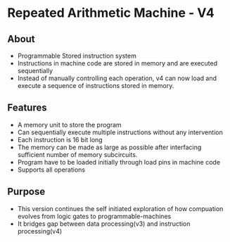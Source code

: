 # Repeated Arithmetic Machine - V4

## About
- Programmable Stored instruction system
- Instructions in machine code are stored in memory and are executed sequentially
- Instead of manually controlling each operation, v4 can now load and execute a sequence of instructions stored in memory.

## Features
- A memory unit to store the program
- Can sequentially execute multiple instructions without any intervention
- Each instruction is 16 bit long
- The memory can be made as large as possible after interfacing sufficient number of memory subcircuits.
- Program have to be loaded initially through load pins in machine code
- Supports all operations 

## Purpose
- This version continues the self initiated exploration of how compuation evolves from logic gates to programmable-machines
- It bridges gap between data processing(v3) and instruction processing(v4)
